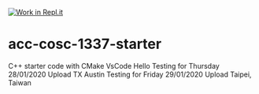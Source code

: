 [![Work in Repl.it](https://classroom.github.com/assets/work-in-replit-14baed9a392b3a25080506f3b7b6d57f295ec2978f6f33ec97e36a161684cbe9.svg)](https://classroom.github.com/online_ide?assignment_repo_id=3975820&assignment_repo_type=AssignmentRepo)
# acc-cosc-1337-starter
C++ starter code with CMake 
VsCode 
Hello
Testing for Thursday 28/01/2020 Upload TX Austin
Testing for Friday 29/01/2020 Upload Taipei, Taiwan

